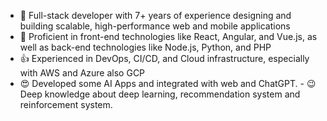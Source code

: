 - 🔭 Full-stack developer with 7+ years of experience designing and building scalable, high-performance web and mobile applications
- 🌱 Proficient in front-end technologies like React, Angular, and Vue.js, as well as back-end technologies like Node.js, Python, and PHP
- 👍 Experienced in DevOps, CI/CD, and Cloud infrastructure, especially with AWS and Azure also GCP
- 😍 Developed some AI Apps and integrated with web and ChatGPT. - 😉 Deep knowledge about deep learning, recommendation system and reinforcement system.

